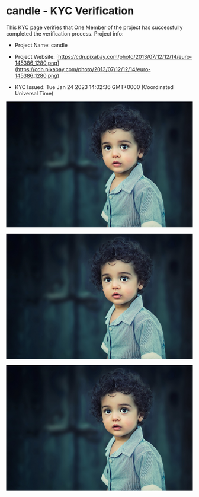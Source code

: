 # candle  - KYC Verification
		


This KYC page verifies that One Member of the project has successfully completed the verification process. Project info:
		


- Project Name: candle 
		

- Project Website: [https://cdn.pixabay.com/photo/2013/07/12/12/14/euro-145386_1280.png](https://cdn.pixabay.com/photo/2013/07/12/12/14/euro-145386_1280.png)
		

- KYC Issued: Tue Jan 24 2023 14:02:36 GMT+0000 (Coordinated Universal Time)
		


![This is an face image](./personFace.png)
		

![This is an cnic image](./cnicImage.png)
		

![This is an passport image](./passportImage.png)
	